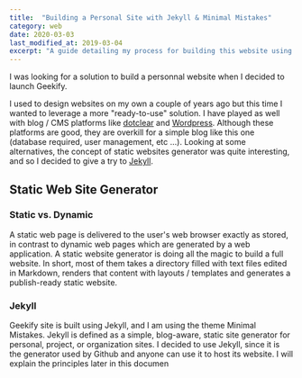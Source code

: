```yaml
---
title:  "Building a Personal Site with Jekyll & Minimal Mistakes"
category: web
date: 2020-03-03
last_modified_at: 2019-03-04
excerpt: "A guide detailing my process for building this website using the static site generator Jekyll and the theme Minimal Mistakes"
---
```


I was looking for a solution to build a personnal website when I decided to launch Geekify.

I used to design websites on my own a couple of years ago but this time I wanted to leverage a more "ready-to-use" solution. I have played as well with blog / CMS platforms like [dotclear](http://kramdown.gettalong.org) and [Wordpress](https://wordpress.org/).  Although these platforms are good, they are overkill for a simple blog like this one (database required, user management, etc ...). Looking at some alternatives, the concept of static websites generator was quite interesting, and so I decided to give a try to [Jekyll](https://jekyllrb.com/).

## Static Web Site Generator

### Static vs. Dynamic

A static web page is delivered to the user's web browser exactly as stored, in contrast to dynamic web pages which are generated by a web application. A static website generator is doing all the magic to build a full website. In short, most of them takes a directory filled with text files edited in Markdown, renders that content with layouts / templates and generates a publish-ready static website.

### Jekyll

Geekify site is built using Jekyll, and I am using the theme Minimal Mistakes. 
Jekyll is defined as a simple, blog-aware, static site generator for personal, project, or organization sites. 
I decided to use Jekyll, since it is the generator used by Github and anyone can use it to host its website. I will explain the principles later in this documen

